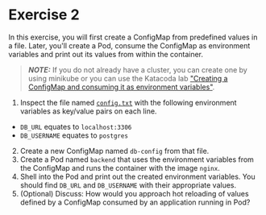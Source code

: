 # Exercise 2

In this exercise, you will first create a ConfigMap from predefined values in a file. Later, you'll create a Pod, consume the ConfigMap as environment variables and print out its values from within the container.

> **_NOTE:_** If you do not already have a cluster, you can create one by using minikube or you can use the Katacoda lab ["Creating a ConfigMap and consuming it as environment variables"](https://learning.oreilly.com/scenarios/ckad-configuration-creating/9781098104917/).

1. Inspect the file named [`config.txt`](./config.txt) with the following environment variables as key/value pairs on each line.

- `DB_URL` equates to `localhost:3306`
- `DB_USERNAME` equates to `postgres`

2. Create a new ConfigMap named `db-config` from that file.
3. Create a Pod named `backend` that uses the environment variables from the ConfigMap and runs the container with the image `nginx`.
4. Shell into the Pod and print out the created environment variables. You should find `DB_URL` and `DB_USERNAME` with their appropriate values.
5. (Optional) Discuss: How would you approach hot reloading of values defined by a ConfigMap consumed by an application running in Pod?
